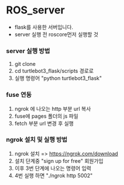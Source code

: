 # ROS_server

* flask를 사용한 서버입니다. 
* server 실행 전 roscore먼저 실행할 것

### server 실행 방법
1. git clone 
2. cd turtlebot3_flask/scripts 경로로 
3. 실행 명령어 "python turtlebot3_flask" 

### fuse 연동
1. ngrok 에 나오는 http 부분 url 복사
2. fuse에 pages 폴더의 js 파일
3. fetch 부분 url 변경 후 실행

### ngrok 설치 및 실행 방법
1. ngrok 설치 => https://ngrok.com/download
2. 설치 단계중 "sign up for free" 회원가입
3. 이후 3번 단계에 나오는 명령어 입력 
4. 4번 실행 하면 "./ngrok http 5002"



